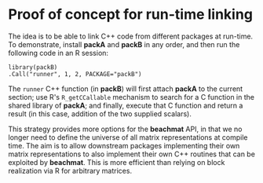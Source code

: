 # Proof of concept for run-time linking

The idea is to be able to link C++ code from different packages at run-time.
To demonstrate, install **packA** and **packB** in any order, and then run the following code in an R session:

```{r}
library(packB)
.Call("runner", 1, 2, PACKAGE="packB")
```

The `runner` C++ function (in **packB**) will first attach **packA** to the current section;
use R's `R_getCCallable` mechanism to search for a C function in the shared library of **packA**;
and finally, execute that C function and return a result (in this case, addition of the two supplied scalars).

This strategy provides more options for the **beachmat** API, in that we no longer need to define the universe of all matrix representations at compile time.
The aim is to allow downstream packages implementing their own matrix representations to also implement their own C++ routines that can be exploited by **beachmat**.
This is more efficient than relying on block realization via R for arbitrary matrices.
